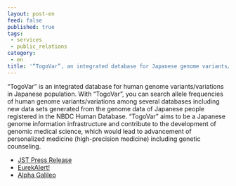 ```yaml
---
layout: post-en
feed: false
published: true
tags:
 - services
 - public_relations
category:
 - en
title: '“TogoVar”, an integrated database for Japanese genome variants/variations has been released.'
---
```

“TogoVar” is an integrated database for human genome variants/variations in Japanese population. With “TogoVar”, you can search allele frequencies of human genome variants/variations among several databases including new data sets generated from the genome data of Japanese people registered in the NBDC Human Database. “TogoVar” aims to be a Japanese genome information infrastructure and contribute to the development of genomic medical science, which would lead to advancement of personalized medicine (high-precision medicine) including genetic counseling.

- [JST Press Release](http://www.jst.go.jp/pr/announce/20180607/index_e.html)
- [EurekAlert!](https://www.eurekalert.org/pub_releases/2018-07/jsat-jr071018.php)
- [Alpha Galileo](https://www.alphagalileo.org/en-gb/Item-Display/ItemId/165947?returnurl=https://www.alphagalileo.org/en-gb/Item-Display/ItemId/165947)

